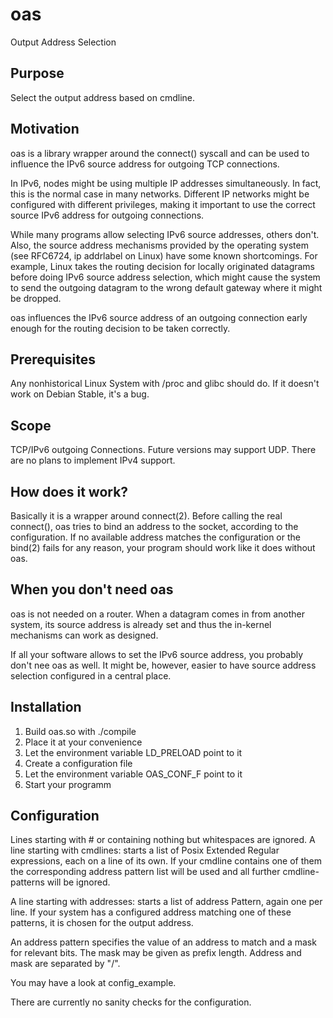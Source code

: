 # oas
Output Address Selection
## Purpose
Select the output address based on cmdline.
## Motivation
oas is a library wrapper around the connect() syscall and can be
used to influence the IPv6 source address for outgoing TCP connections.

In IPv6, nodes might be using multiple IP addresses simultaneously.
In fact, this is the normal case in many networks. Different IP
networks might be configured with different privileges, making it
important to use the correct source IPv6 address for outgoing
connections.

While many programs allow selecting IPv6 source addresses,
others don't. Also, the source address mechanisms provided by
the operating system (see RFC6724, ip addrlabel on Linux) have
some known shortcomings. For example, Linux takes the routing
decision for locally originated datagrams before doing IPv6 source
address selection, which might cause the system to send the
outgoing datagram to the wrong default gateway where it might
be dropped.

oas influences the IPv6 source address of an outgoing connection
early enough for the routing decision to be taken correctly.
## Prerequisites
Any nonhistorical Linux System with /proc and glibc
should do. If it doesn't work on Debian Stable, it's a bug.
## Scope
TCP/IPv6 outgoing Connections. Future versions may support UDP.
There are no plans to implement IPv4 support.
## How does it work?
Basically it is a wrapper around connect(2). Before calling the
real connect(), oas tries to bind an address to the socket, according
to the configuration. If no available address matches the configuration
or the bind(2) fails for any reason, your program should work like
it does without oas.
## When you don't need oas
oas is not needed on a router. When a datagram comes in from
another system, its source address is already set and thus the
in-kernel mechanisms can work as designed.

If all your software allows to set the IPv6 source address, you
probably don't nee oas as well. It might be, however, easier to
have source address selection configured in a central place.
## Installation
1. Build oas.so with ./compile
2. Place it at your convenience
3. Let the environment variable LD_PRELOAD point to it
4. Create a configuration file
5. Let the environment variable OAS_CONF_F point to it
6. Start your programm

## Configuration

Lines starting with # or containing nothing but whitespaces are ignored.
A line starting with
cmdlines:
starts a list of Posix Extended Regular expressions, each on a line of
its own. If your cmdline contains one of them the corresponding address pattern list will be used and all further cmdline-patterns will be ignored. 

A line starting with
addresses:
starts a list of address Pattern, again one per line. If your system has a configured address matching one of these patterns, it is chosen for the output address. 

An address pattern specifies the value of an address to match and 
a mask for relevant bits. The mask may be given as prefix length.
Address and mask are separated by "/".

You may have a look at config_example.

There are currently no sanity checks for the configuration.


